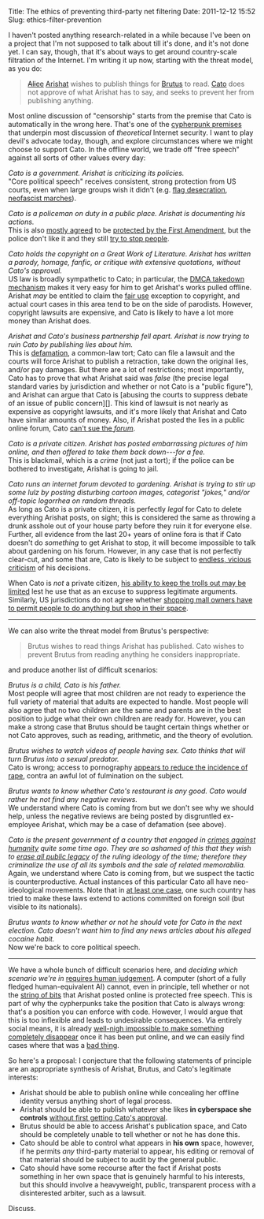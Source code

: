 Title: The ethics of preventing third-party net filtering
Date: 2011-12-12 15:52
Slug: ethics-filter-prevention

I haven't posted anything research-related in a while because I've
been on a project that I'm not supposed to talk about till it's done,
and it's not done yet. I can say, though, that it's about ways to get
around country-scale filtration of the Internet. I'm writing it up
now, starting with the threat model, as you do:

> ~~[Alice][]~~ [Arishat][carthage]
> wishes to publish things for [Brutus][brutus] to
> read. [Cato][celder] does not approve of what Arishat has to say,
> and seeks to prevent her from publishing anything.

Most online discussion of "censorship" starts from the premise that
Cato is automatically in the wrong here. That's one of the
[cypherpunk premises][] that underpin most discussion of _theoretical_
Internet security. I want to play devil's advocate today, though, and
explore circumstances where we might choose to support Cato. In the
offline world, we trade off "free speech" against all sorts of other
values every day:

[Alice]: http://downlode.org/Etext/alicebob.html
[carthage]: http://www.livius.org/place/carthage/
[celder]: http://www.roman-empire.net/republic/cato-e.html
[brutus]: http://penelope.uchicago.edu/Thayer/E/Roman/Texts/Plutarch/Lives/Brutus*.html
[cypherpunk premises]: http://www.cypherpunks.to/faq/cyphernomicron/chapter4.html#7

<!--more-->

*Cato is a government. Arishat is criticizing its policies.*  
"Core political speech" receives consistent, strong protection from US
courts, even when large groups wish it didn't
(e.g. [flag desecration][], [neofascist marches][]).

*Cato is a policeman on duty in a public place. Arishat is documenting
his actions.*  
This is also [mostly agreed][] to be [protected by the First Amendment][],
but the police don't like it and they still [try to stop people][].

*Cato holds the copyright on a Great Work of Literature. Arishat has
written a parody, homage, fanfic, or critique with extensive
quotations, without Cato's approval.*  
US law is broadly sympathetic to Cato; in particular, the
[DMCA takedown mechanism][] makes it very easy for him to get
Arishat's works pulled offline. Arishat *may* be entitled to claim the
[fair use][] exception to copyright, and actual court cases in this
area tend to be on the side of parodists. However, copyright lawsuits
are expensive, and Cato is likely to have a lot more money than
Arishat does.

*Arishat and Cato's business partnership fell apart. Arishat is now
trying to ruin Cato by publishing lies about him.*  
This is [defamation][], a common-law tort; Cato can file a lawsuit and
the courts will force Arishat to publish a retraction, take down the
original lies, and/or pay damages. But there are a lot of
restrictions; most importantly, Cato has to prove that what Arishat
said was *false* (the precise legal standard varies by jurisdiction
and whether or not Cato is a "public figure"), and Arishat can argue
that Cato is
[abusing the courts to suppress debate of an issue of public concern][].
This kind of lawsuit is not nearly as expensive as copyright lawsuits,
and it's more likely that Arishat and Cato have similar amounts of
money. Also, if Arishat posted the lies in a public online forum, Cato
[can't sue the *forum*][forum immunity].

*Cato is a private citizen. Arishat has posted embarrassing pictures of
him online, and then offered to take them back down---for a fee.*  
This is blackmail, which is a *crime* (not just a tort); if the police
can be bothered to investigate, Arishat is going to jail.

*Cato runs an internet forum devoted to gardening. Arishat is trying to
stir up some lulz by posting disturbing cartoon images, categorist
"jokes," and/or off-topic logorrhea on random threads.*  
As long as Cato is a private citizen, it is perfectly *legal* for Cato
to delete everything Arishat posts, on sight; this is considered the
same as throwing a drunk asshole out of your house party before they
ruin it for everyone else. Further, all evidence from the last 20+
years of online fora is that if Cato doesn't do *something* to get
Arishat to stop, it will become impossible to talk about gardening on
his forum. However, in any case that is not perfectly clear-cut, and
some that are, Cato is likely to be subject to
[endless, vicious criticism][] of his decisions.

When Cato is *not* a private citizen,
[his ability to keep the trolls out may be limited][] lest he use that
as an excuse to suppress legitimate arguments.  Similarly, US
jurisdictions do not agree whether
[shopping mall owners have to permit people to do anything but shop in their space][shopping mall owners ...].

----

We can also write the threat model from Brutus's perspective:

> Brutus wishes to read things Arishat has published. Cato wishes to
> prevent Brutus from reading anything he considers inappropriate.

and produce another list of difficult scenarios:

*Brutus is a child, Cato is his father.*  
Most people will agree that most children are not ready to experience
the full variety of material that adults are expected to handle. Most
people will also agree that no two children are the same and parents
are in the best position to judge what their own children are ready
for. However, you can make a strong case that Brutus should be taught
certain things whether or not Cato approves, such as reading,
arithmetic, and the theory of evolution.

*Brutus wishes to watch videos of people having sex. Cato thinks that
will turn Brutus into a sexual predator.*  
Cato is wrong; access to pornography
[appears to reduce the incidence of rape][porn-vs-rape], contra an
awful lot of fulmination on the subject.

*Brutus wants to know whether Cato's restaurant is any good. Cato would
rather he not find any negative reviews.*  
We understand where Cato is coming from but we don't see why we should
help, unless the negative reviews are being posted by disgruntled
ex-employee Arishat, which may be a case of defamation (see above).

*Cato is the present government of a country that engaged in [crimes
against humanity][] quite some time ago. They are so ashamed of this
that they wish to [erase all public legacy][damnatio] of the ruling
ideology of the time; therefore they criminalize the use of all its
symbols and the sale of related memorabilia.*  
Again, we understand where Cato is coming from, but we suspect the
tactic is counterproductive. Actual instances of this particular Cato
all have neo-ideological movements. Note that in
[at least one case][licra-yahoo], one such country has tried to make
these laws extend to actions committed on foreign soil (but visible to
its nationals).

*Brutus wants to know whether or not he should vote for Cato in the
next election. Cato doesn't want him to find any news articles about his
alleged cocaine habit.*  
Now we're back to core political speech.

----

We have a whole bunch of difficult scenarios here, and *deciding which
scenario we're in* [requires human judgement][AI-complete]. A computer
(short of a fully fledged human-equivalent AI) cannot, even in
principle, tell whether or not the [string of bits][bitcolour] that
Arishat posted online is protected free speech. This is part of why the
cypherpunks take the position that Cato is always wrong: that's a
position you can enforce with code. However, I would argue that this is
too inflexible and leads to undesirable consequences. Via entirely
social means, it is already [well-nigh impossible to make something
completely disappear][streisand-effect] once it has been put online, and
we can easily find cases where that was a [bad thing][regret-ex].

So here's a proposal: I conjecture that the following statements of
principle are an appropriate synthesis of Arishat, Brutus, and Cato's
legitimate interests:

* Arishat should be able to publish online while concealing her offline
  identity versus anything short of legal process.
* Arishat should be able to publish whatever she likes
  **in cyberspace she controls** [without first getting Cato's approval][prior restraint].
* Brutus should be able to access Arishat's publication space, and Cato
  should be completely unable to tell whether or not he has done this.
* Cato should be able to control what appears in **his own**
  space, however, if he permits *any* third-party material to appear,
  his editing or removal of that material should be subject to audit by
  the general public.
* Cato should have some recourse after the fact if Arishat posts
  something in her own space that is genuinely harmful to his interests,
  but this should involve a heavyweight, public, transparent process with
  a disinterested arbiter, such as a lawsuit.

Discuss.

[flag desecration]: http://en.wikipedia.org/wiki/Flag_Desecration_Amendment
[neofascist marches]: http://skokielibrary.info/s_info/in_biography/attempted_march/index.asp
[mostly agreed]: http://arstechnica.com/tech-policy/2011/09/judge-worries-recording-police-will-lead-to-excessive-snooping-around/
[protected by the First Amendment]: http://www.universalhub.com/2011/court-says-state-law-banning-recording-police-offi
[try to stop people]: https://www.aclu.org/blog/free-speech/it-legal-photograph-or-videotape-police
[DMCA takedown mechanism]: https://web.archive.org/web/20160407165527/http://brainz.org/dmca-takedown-101/
[fair use]: http://fairuse.stanford.edu/overview/fair-use/
[defamation]: http://www.medialaw.org/Content/NavigationMenu/Public_Resources/Libel_FAQs/Libel_FAQs.htm
[SLAPP]: http://www.thefirstamendment.org/antislappresourcecenter.html
[forum immunity]: https://www.eff.org/issues/bloggers/legal/liability/230
[endless, vicious criticism]: http://www.reddit.com/r/SubredditDrama/comments/ms40t/apparently_moderators_enforcing_the_tos_in_a/
[his ability to keep the trolls out may be limited]: http://papers.ssrn.com/sol3/papers.cfm?abstract_id=1765346
[shopping mall owners ...]: http://en.wikipedia.org/wiki/Pruneyard_Shopping_Center_v._Robins
[porn-vs-rape]: http://mises.org/daily/3080
[crimes against humanity]: http://en.wikipedia.org/wiki/Crime_against_humanity
[damnatio]: http://en.wikipedia.org/wiki/Damnatio_memoriae
[licra-yahoo]: http://en.wikipedia.org/wiki/LICRA_vs._Yahoo
[AI-complete]: http://en.wikipedia.org/wiki/AI-complete
[bitcolour]: http://ansuz.sooke.bc.ca/entry/23
[streisand-effect]: http://knowyourmeme.com/memes/streisand-effect
[regret-ex]: http://twitpic.com/5dabf7
[prior restraint]: https://www.rcfp.org/first-amendment-handbook/introduction-fair-trials-national-security-law-enforcement-investigations
